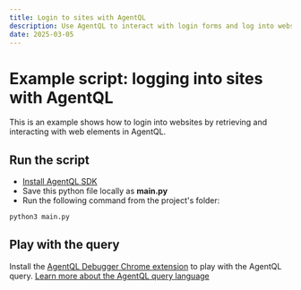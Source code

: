 ```yaml
---
title: Login to sites with AgentQL
description: Use AgentQL to interact with login forms and log into websites.
date: 2025-03-05
---
```


# Example script: logging into sites with AgentQL

This is an example shows how to login into websites by retrieving and interacting with web elements in AgentQL.

## Run the script

- [Install AgentQL SDK](https://docs.agentql.com/installation/sdk-installation)
- Save this python file locally as **main.py**
- Run the following command from the project's folder:

```bash
python3 main.py
```

## Play with the query

Install the [AgentQL Debugger Chrome extension](https://docs.agentql.com/installation/chrome-extension-installation) to play with the AgentQL query. [Learn more about the AgentQL query language](https://docs.agentql.com/agentql-query/query-intro)
